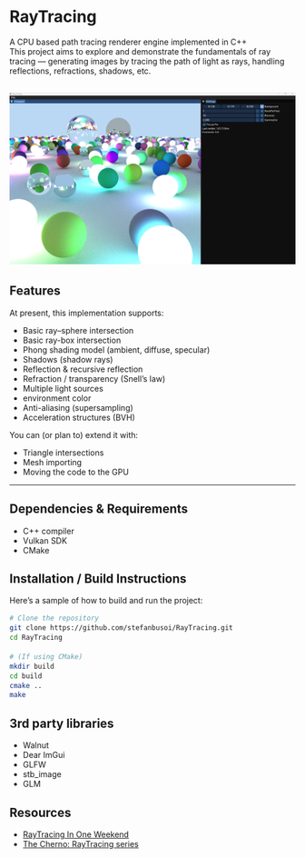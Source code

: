 # RayTracing

A CPU based path tracing renderer engine implemented in C++  
This project aims to explore and demonstrate the fundamentals of ray tracing — generating images by tracing the path of light as rays, handling reflections, refractions, shadows, etc.

![img.png](img.png)
---


## Features

At present, this implementation supports:

- Basic ray–sphere intersection
- Basic ray-box intersection
- Phong shading model (ambient, diffuse, specular)
- Shadows (shadow rays)
- Reflection & recursive reflection
- Refraction / transparency (Snell’s law)
- Multiple light sources
- environment color
- Anti-aliasing (supersampling)
- Acceleration structures (BVH)

You can (or plan to) extend it with:

- Triangle intersections
- Mesh importing
- Moving the code to the GPU
---

## Dependencies & Requirements

- C++ compiler
- Vulkan SDK
- CMake

## Installation / Build Instructions

Here’s a sample of how to build and run the project:

```bash
# Clone the repository
git clone https://github.com/stefanbusoi/RayTracing.git
cd RayTracing

# (If using CMake)
mkdir build
cd build
cmake ..
make
```

## 3rd party libraries

- Walnut
- Dear ImGui
- GLFW
- stb_image
- GLM

## Resources 

- [RayTracing In One Weekend](https://raytracing.github.io/)
- [The Cherno: RayTracing series](https://www.youtube.com/playlist?list=PLlrATfBNZ98edc5GshdBtREv5asFW3yXl)
